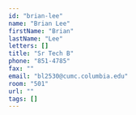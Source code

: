 ```yaml
---
id: "brian-lee"
name: "Brian Lee"
firstName: "Brian"
lastName: "Lee"
letters: []
title: "Sr Tech B"
phone: "851-4785"
fax: ""
email: "bl2530@cumc.columbia.edu"
room: "501"
url: ""
tags: []
---
```

